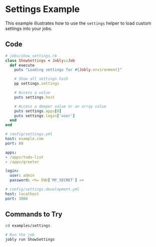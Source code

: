 # Settings Example

This example illustrates how to use the `settings` helper to load custom 
settings into your jobs.

## Code

```ruby
# jobs/show_settings.rb
class ShowSettings < Jobly::Job
  def execute
    puts "Loading settings for #{Jobly.environment}"

    # Show all settings hash
    pp settings.settings

    # Access a value
    puts settings.host

    # Access a deeper value or an array value
    puts settings.apps[0]
    puts settings.login['user']
  end
end
```

```yaml
# config/settings.yml
host: example.com
port: 80

apps:
- /apps/todo-list
- /apps/greeter

login:
  user: admin
  password: <%= ENV['MY_SECRET'] =>
```

```yaml
# config/settings.development.yml
host: localhost
port: 3000
```

## Commands to Try

```bash
cd examples/settings

# Run the job
jobly run ShowSettings
```

